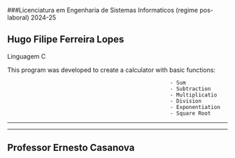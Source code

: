 ###Licenciatura em Engenharia de Sistemas Informaticos (regime pos-laboral) 2024-25



								 
   																
## Hugo Filipe Ferreira Lopes     				
 																	

Linguagem C


  This program was developed to create a calculator with basic functions:
  
														- Sum
														- Subtraction
														- Multiplicatio 
														- Division 
														- Exponentiation 
														- Square Root
				
---------------------------------------------------------

***********************************************************
Professor Ernesto Casanova					
---------------------------------------------------------

